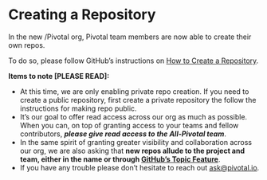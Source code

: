 # __Creating a Repository__

In the new /Pivotal org, Pivotal team members are now able to create their own repos. 

To do so, please follow GitHub’s instructions on [How to Create a Repository](https://help.github.com/articles/creating-a-new-repository/).


__Items to note [PLEASE READ]:__ 

  * At this time, we are only enabling private repo creation.  If you need to create a public repository, first create a private repository the follow the instructions for making repo public.
  * It’s our goal to offer read access across our org as much as possible.  When you can, on top of granting access to your teams and fellow contributors, **_please give read access to the All-Pivotal team_**.
  * In the same spirit of granting greater visibility and collaboration across our org, we are also asking that __new repos allude to the project and team, either in the name or through [GitHub’s Topic Feature](https://help.github.com/articles/about-topics/)__.
  * If you have any trouble please don’t hesitate to reach out ask@pivotal.io. 
